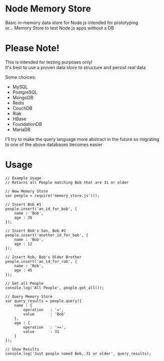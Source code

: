 Node Memory Store
=================

Basic in-memory data store for Node.js intended for prototyping  
or... Memory Store to test Node.js apps without a DB

# Please Note!
This is intended for testing purposes only!  
It's best to use a proven data store to structure and persist real data  

Some choices:

- MySQL
- PostgreSQL
- MongoDB
- Redis
- CouchDB
- Riak
- HBase
- FoundationDB
- MariaDB

I'll try to make the query language more abstract in the future so migrating to one of the above databases becomes easier

# Usage

	// Example Usage
	// Returns all People matching Bob that are 31 or older

	// New Memory Store
	var people = require('memory_store.js')();

	// Insert Bob #1
	people.insert('an_id_for_bob', {
		name : 'Bob',
		age : 35
	});

	// Insert Bob's Son, Bob #2
	people.insert('another_id_for_bob', {
		name : 'Bob',
		age : 12
	});

	// Insert Rob, Bob's Older Brother
	people.insert('an_id_for_rob', {
		name : 'Rob',
		age : 45
	});

	// Get all People
	console.log('All People', people.get_all());

	// Query Memory Store
	var query_results = people.query({
		name : {
			operation	: '=',
			value		: 'Bob'
		},
		age : {
			operation	: '>=',
			value		: 31
		}
	});

	// Show Results
	console.log('Just people named Bob, 31 or older', query_results);
